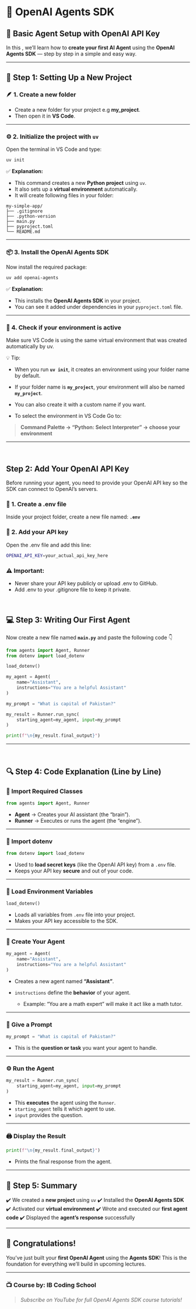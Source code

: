 
# 🧠 OpenAI Agents SDK

## 🎯  Basic Agent Setup with OpenAI API Key


In this , we’ll learn how to **create your first AI Agent** using the **OpenAI Agents SDK** — step by step in a simple and easy way.

---

## 📂 Step 1: Setting Up a New Project

### 🪶 1. Create a new folder
- Create a new folder for your project e.g **my_project**.  
- Then open it in **VS Code**.

---

### ⚙️ 2. Initialize the project with `uv`
Open the terminal in VS Code and type:

```bash
uv init
```

✅ **Explanation:**

* This command creates a new **Python project** using `uv`.
* It also sets up a **virtual environment** automatically.
* It will create following files in your folder:
```
my-simple-app/
├── .gitignore
├── .python-version
├── main.py
├── pyproject.toml
└── README.md
```

---

### 📦 3. Install the OpenAI Agents SDK

Now install the required package:

```bash
uv add openai-agents
```

✅ **Explanation:**

* This installs the **OpenAI Agents SDK** in your project.
* You can see it added under dependencies in your `pyproject.toml` file.

---

### 🧩 4. Check if your environment is active
Make sure VS Code is using the same virtual environment that was created automatically by uv.

💡 Tip:

- When you run **`uv init`**, it creates an environment using your folder name by default.

- If your folder name is **`my_project`**, your environment will also be named **`my_project`**.

- You can also create it with a custom name if you want.

- To select the environment in VS Code Go to:


> **Command Palette → “Python: Select Interpreter” → choose your environment**
 
---

<br>

## Step 2: Add Your OpenAI API Key

Before running your agent, you need to provide your OpenAI API key so the SDK can connect to OpenAI’s servers.

### 🧾 1. Create a .env file

Inside your project folder, create a new file named: **`.env`**

### 🔐 2. Add your API key

Open the .env file and add this line:
```bash
OPENAI_API_KEY=your_actual_api_key_here
```


### ⚠️ Important:

- Never share your API key publicly or upload .env to GitHub.
- Add .env to your .gitignore file to keep it private.


<br>

## 💻 Step 3: Writing Our First Agent

Now create a new file named **`main.py`** and paste the following code 👇

```python
from agents import Agent, Runner
from dotenv import load_dotenv

load_dotenv()

my_agent = Agent(
    name="Assistant",
    instructions="You are a helpful Assistant"
)

my_prompt = "What is capital of Pakistan?"

my_result = Runner.run_sync(
    starting_agent=my_agent, input=my_prompt
)

print(f"\n{my_result.final_output}")
```

---

<br>

## 🔍 Step 4: Code Explanation (Line by Line)

### 🧩 Import Required Classes

```python
from agents import Agent, Runner
```

* **Agent** → Creates your AI assistant (the “brain”).
* **Runner** → Executes or runs the agent (the “engine”).

---

### 🔐 Import dotenv

```python
from dotenv import load_dotenv
```

* Used to **load secret keys** (like the OpenAI API key) from a `.env` file.
* Keeps your API key **secure** and out of your code.

---

### 📜 Load Environment Variables

```python
load_dotenv()
```

* Loads all variables from `.env` file into your project.
* Makes your API key accessible to the SDK.

---

### 🧠 Create Your Agent

```python
my_agent = Agent(
    name="Assistant",
    instructions="You are a helpful Assistant"
)
```

* Creates a new agent named **“Assistant”**.
* `instructions` define the **behavior** of your agent.

  * Example: “You are a math expert” will make it act like a math tutor.

---

### 💬 Give a Prompt

```python
my_prompt = "What is capital of Pakistan?"
```

* This is the **question or task** you want your agent to handle.

---

### ⚙️ Run the Agent

```python
my_result = Runner.run_sync(
    starting_agent=my_agent, input=my_prompt
)
```

* This **executes** the agent using the `Runner`.
* `starting_agent` tells it which agent to use.
* `input` provides the question.

---

### 🖨️ Display the Result

```python
print(f"\n{my_result.final_output}")
```

* Prints the final response from the agent.



---

## 🧾 Step 5: Summary

✔️ We created a **new project** using `uv`
✔️ Installed the **OpenAI Agents SDK**
✔️ Activated our **virtual environment**
✔️ Wrote and executed our **first agent code**
✔️ Displayed the **agent’s response** successfully

---

## 🎉 Congratulations!

You’ve just built your **first OpenAI Agent** using the **Agents SDK**!
This is the foundation for everything we’ll build in upcoming lectures.

---



### 📺 Course by: **IB Coding School**

> *Subscribe on YouTube for full OpenAI Agents SDK course tutorials!*

```

